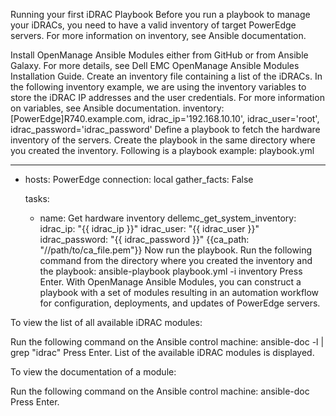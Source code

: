 Running your first iDRAC Playbook
Before you run a playbook to manage your iDRACs, you need to have a valid inventory of target PowerEdge servers. For more information on inventory, see Ansible documentation.

Install OpenManage Ansible Modules either from GitHub or from Ansible Galaxy. For more details, see Dell EMC OpenManage Ansible Modules Installation Guide.
Create an inventory file containing a list of the iDRACs. In the following inventory example, we are using the inventory variables to store the iDRAC IP addresses and the user credentials. For more information on variables, see Ansible documentation.
inventory:[PowerEdge]R740.example.com, idrac_ip='192.168.10.10', idrac_user='root', idrac_password='idrac_password'
Define a playbook to fetch the hardware inventory of the servers. Create the playbook in the same directory where you created the inventory. Following is a playbook example:
playbook.yml

---
- hosts: PowerEdge
  connection: local
  gather_facts: False

  tasks:
  - name: Get hardware inventory
    dellemc_get_system_inventory:
      idrac_ip:  "{{ idrac_ip }}"
      idrac_user:  "{{ idrac_user }}"
      idrac_password:  "{{ idrac_password }}"
      {{ca_path: "//path/to/ca_file.pem"}}
Now run the playbook. Run the following command from the directory where you created the inventory and the playbook:
ansible-playbook playbook.yml -i inventory
Press Enter.
With OpenManage Ansible Modules, you can construct a playbook with a set of modules resulting in an automation workflow for configuration, deployments, and updates of PowerEdge servers.

To view the list of all available iDRAC modules:

Run the following command on the Ansible control machine:
ansible-doc -l | grep "idrac"
Press Enter.
List of the available iDRAC modules is displayed.

To view the documentation of a module:

Run the following command on the Ansible control machine:
ansible-doc <module name>
Press Enter.